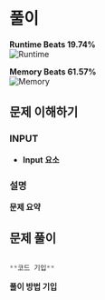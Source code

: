 # 풀이

**Runtime Beats 19.74%**  
![Runtime](svg)

**Memory Beats 61.57%**  
![Memory](svg)


## 문제 이해하기

### INPUT
- **Input 요소**

### 설명

**문제 요약**

## 문제 풀이
~~~javascript

**코드 기입**

~~~

**풀이 방법 기입**
